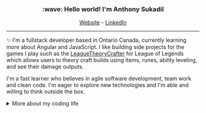 <h3 align="center">:wave: Hello world! I'm Anthony Sukadil</h3>
<p align="center">
  <a href="https://www.anthonysukadil.com">Website</a> -
  <a href="https://www.linkedin.com/in/anthony-sukadil-b27787152/">LinkedIn</a>
</p>

---
:sparkles: I'm a fullstack developer based in Ontario Canada, currently learning more about Angular and JavaScript. I like building side projects for the games I play such as the [LeagueTheoryCrafter](https://github.com/vorpal56/league-theory-crafter) for League of Legends which allows users to theory craft builds using items, runes, ability leveling, and see their damage outputs.

I'm a fast learner who believes in agile software development, team work and clean code. I'm eager to explore new technologies and I'm able and willing to think outside the box.

<details>
<summary>More about my coding life</summary>

![Github stats](https://github-readme-stats.vercel.app/api?username=vorpal56&theme=material-palenight&show_icons=true&hide=prs,issues,contribs)

![Top Languages](https://github-readme-stats.vercel.app/api/top-langs/?username=vorpal56&layout=compact&hide=css,html)

</details>
